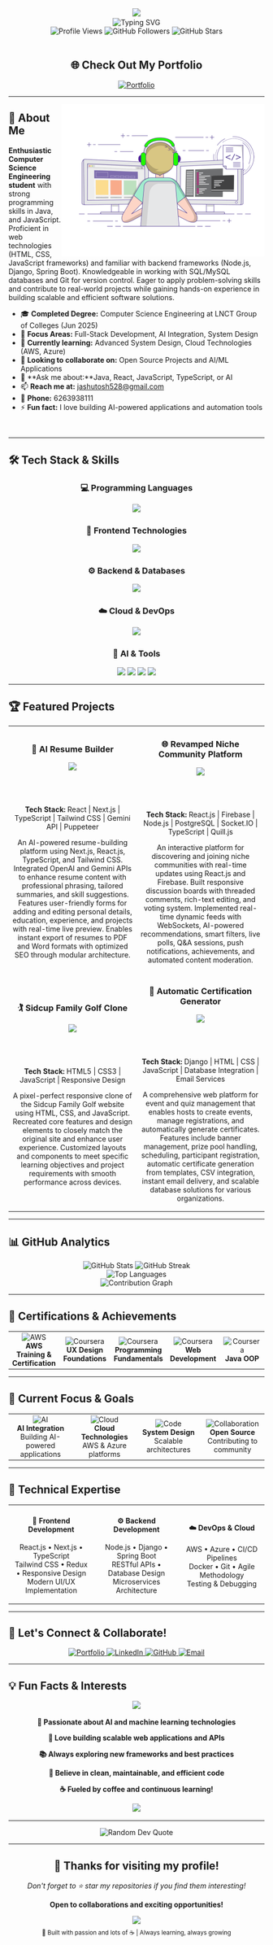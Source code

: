 <div align="center">
  <img src="https://capsule-render.vercel.app/api?type=waving&color=gradient&customColorList=6,11,20&height=180&section=header&text=Ashutosh%20Kumar%20Jaiswal&fontSize=42&fontColor=fff&animation=twinkling&fontAlignY=32" />
</div>

<div align="center">
  <img src="https://readme-typing-svg.herokuapp.com?font=Fira+Code&pause=1000&color=2E9EF7&center=true&vCenter=true&width=600&lines=👨‍💻+Full-Stack+Developer+%7C+AI+Enthusiast;🚀+Python+%7C+Django+%7C+React.js+%7C+Java;🌟+Building+Scalable+Web+Applications;💡+Always+Learning+New+Technologies;🎯+Open+to+Collaborate+on+Projects" alt="Typing SVG" />
</div>

<div align="center">
  <img src="https://komarev.com/ghpvc/?username=Ashutosh049-lab&label=Profile%20Views&color=0e75b6&style=for-the-badge" alt="Profile Views" />
  <img src="https://img.shields.io/github/followers/Ashutosh049-lab?label=Followers&style=for-the-badge&color=blue" alt="GitHub Followers" />
  <img src="https://img.shields.io/github/stars/Ashutosh049-lab?label=Stars&style=for-the-badge&color=yellow" alt="GitHub Stars" />
</div>

<br/>

<div align="center">
  <h2>🌐 Check Out My Portfolio</h2>
  <a href="https://polite-starship-782463.netlify.app/" target="_blank">
    <img src="https://img.shields.io/badge/🌟_My_Portfolio-FF6B6B?style=for-the-badge&logo=netlify&logoColor=white&labelColor=FF6B6B" alt="Portfolio" height="40"/>
  </a>
</div>

---

<img align="right" alt="Coding" width="400" src="https://raw.githubusercontent.com/devSouvik/devSouvik/master/gif3.gif">

## 🚀 About Me

**Enthusiastic Computer Science Engineering student** with strong programming skills in Java, and JavaScript. Proficient in web technologies (HTML, CSS, JavaScript frameworks) and familiar with backend frameworks (Node.js, Django, Spring Boot). Knowledgeable in working with SQL/MySQL databases and Git for version control. Eager to apply problem-solving skills and contribute to real-world projects while gaining hands-on experience in building scalable and efficient software solutions.

- 🎓 **Completed Degree:** Computer Science Engineering at LNCT Group of Colleges (Jun 2025)
- 💼 **Focus Areas:** Full-Stack Development, AI Integration, System Design
- 🌱 **Currently learning:** Advanced System Design, Cloud Technologies (AWS, Azure)
- 👯 **Looking to collaborate on:** Open Source Projects and AI/ML Applications
- 💬 **Ask me about:**Java, React, JavaScript, TypeScript, or AI
- 📫 **Reach me at:** jashutosh528@gmail.com
- 📱 **Phone:** 6263938111
- ⚡ **Fun fact:** I love building AI-powered applications and automation tools

<br clear="both"/>

---

## 🛠️ Tech Stack & Skills

<div align="center">

### 💻 Programming Languages
<p>
  <img src="https://skillicons.dev/icons?i=python,java,javascript,typescript,html,css" />
</p>

### 🚀 Frontend Technologies
<p>
  <img src="https://skillicons.dev/icons?i=react,nextjs,tailwind,redux,bootstrap" />
</p>

### ⚙️ Backend & Databases
<p>
  <img src="https://skillicons.dev/icons?i=django,spring,nodejs,express,postgresql,mongodb,mysql" />
</p>

### ☁️ Cloud & DevOps
<p>
  <img src="https://skillicons.dev/icons?i=aws,azure,docker,git,github,vscode" />
</p>

### 🤖 AI & Tools
<p>
  <img src="https://img.shields.io/badge/OpenAI-412991?style=for-the-badge&logo=openai&logoColor=white" />
  <img src="https://img.shields.io/badge/Gemini-8E75B2?style=for-the-badge&logo=google&logoColor=white" />
  <img src="https://img.shields.io/badge/ChatGPT-74aa9c?style=for-the-badge&logo=openai&logoColor=white" />
  <img src="https://img.shields.io/badge/Firebase-039BE5?style=for-the-badge&logo=Firebase&logoColor=white" />
</p>

</div>

---

## 🏆 Featured Projects

<div align="center">
  <table>
    <tr>
      <td width="50%">
        <h3 align="center">🤖 AI Resume Builder</h3>
        <div align="center">
          <!-- <a href="https://github.com/Ashutosh049-lab/Ai_Resume_Builder" target="_blank"> -->
            <img src="https://img.shields.io/badge/GitHub-100000?style=for-the-badge&logo=github&logoColor=white" />
          </a>
          <br><br>
          <!-- <img src="https://via.placeholder.com/400x200/FF6B6B/FFFFFF?text=AI+Resume+Builder" width="400" alt="AI Resume Builder"/> -->
          <br><br>
          <p><strong>Tech Stack:</strong> React | Next.js | TypeScript | Tailwind CSS | Gemini API | Puppeteer</p>
          <p>An AI-powered resume-building platform using Next.js, React.js, TypeScript, and Tailwind CSS. Integrated OpenAI and Gemini APIs to enhance resume content with professional phrasing, tailored summaries, and skill suggestions. Features user-friendly forms for adding and editing personal details, education, experience, and projects with real-time live preview. Enables instant export of resumes to PDF and Word formats with optimized SEO through modular architecture.</p>
        </div>
      </td>
      <td width="50%">
        <h3 align="center">🌐 Revamped Niche Community Platform</h3>
        <div align="center">
          <!-- <a href="https://github.com/Ashutosh049-lab/Revamped-Niche-Community-Platform-Project" target="_blank"> -->
            <img src="https://img.shields.io/badge/GitHub-100000?style=for-the-badge&logo=github&logoColor=white" />
          </a>
          <br><br>
          <!-- <img src="https://via.placeholder.com/400x200/4ECDC4/FFFFFF?text=Community+Platform" width="400" alt="Community Platform"/> -->
          <br><br>
          <p><strong>Tech Stack:</strong> React.js | Firebase | Node.js | PostgreSQL | Socket.IO | TypeScript | Quill.js</p>
          <p>An interactive platform for discovering and joining niche communities with real-time updates using React.js and Firebase. Built responsive discussion boards with threaded comments, rich-text editing, and voting system. Implemented real-time dynamic feeds with WebSockets, AI-powered recommendations, smart filters, live polls, Q&A sessions, push notifications, achievements, and automated content moderation.</p>
        </div>
      </td>
    </tr>
    <tr>
      <td width="50%">
        <h3 align="center">🏌️ Sidcup Family Golf Clone</h3>
        <div align="center">
          <!-- <a href="https://github.com/Ashutosh049-lab/SidcupFamilyGolfClone_Project" target="_blank"> -->
            <img src="https://img.shields.io/badge/GitHub-100000?style=for-the-badge&logo=github&logoColor=white" />
          </a>
          <br><br>
          <!-- <img src="https://via.placeholder.com/400x200/45B7D1/FFFFFF?text=Golf+Website+Clone" width="400" alt="Golf Website"/> -->
          <br><br>
          <p><strong>Tech Stack:</strong> HTML5 | CSS3 | JavaScript | Responsive Design</p>
          <p>A pixel-perfect responsive clone of the Sidcup Family Golf website using HTML, CSS, and JavaScript. Recreated core features and design elements to closely match the original site and enhance user experience. Customized layouts and components to meet specific learning objectives and project requirements with smooth performance across devices.</p>
        </div>
      </td>
      <td width="50%">
        <h3 align="center">🎯 Automatic Certification Generator</h3>
        <div align="center">
          <img src="https://img.shields.io/badge/Private-Repository-red?style=for-the-badge&logo=github&logoColor=white" />
          <br><br>
          <!-- <img src="https://via.placeholder.com/400x200/96CEB4/FFFFFF?text=Certification+Generator" width="400" alt="Certification Generator"/> -->
          <br><br>
          <p><strong>Tech Stack:</strong> Django | HTML | CSS | JavaScript | Database Integration | Email Services</p>
          <p>A comprehensive web platform for event and quiz management that enables hosts to create events, manage registrations, and automatically generate certificates. Features include banner management, prize pool handling, scheduling, participant registration, automatic certificate generation from templates, CSV integration, instant email delivery, and scalable database solutions for various organizations.</p>
        </div>
      </td>
    </tr>
  </table>
</div>

---

## 📊 GitHub Analytics

<div align="center">
  <img width="49%" src="https://github-readme-stats.vercel.app/api?username=Ashutosh049-lab&show_icons=true&theme=tokyonight&hide_border=true&count_private=true" alt="GitHub Stats" />
  <img width="49%" src="https://github-readme-streak-stats.herokuapp.com/?user=Ashutosh049-lab&theme=tokyonight&hide_border=true" alt="GitHub Streak" />
</div>

<div align="center">
  <img width="60%" src="https://github-readme-stats.vercel.app/api/top-langs/?username=Ashutosh049-lab&layout=compact&theme=tokyonight&hide_border=true&langs_count=10" alt="Top Languages" />
</div>

<div align="center">
  <img src="https://github-readme-activity-graph.vercel.app/graph?username=Ashutosh049-lab&theme=tokyo-night&hide_border=true&area=true" alt="Contribution Graph" width="100%"/>
</div>

---

## 🏅 Certifications & Achievements

<div align="center">
  <table>
    <tr>
      <td align="center" width="20%">
        <img src="https://img.shields.io/badge/Amazon_AWS-FF9900?style=for-the-badge&logo=amazonaws&logoColor=white" alt="AWS"/>
        <br><strong>AWS Training & Certification</strong>
      </td>
      <td align="center" width="20%">
        <img src="https://img.shields.io/badge/Coursera-0056D2?style=for-the-badge&logo=Coursera&logoColor=white" alt="Coursera"/>
        <br><strong>UX Design Foundations</strong>
      </td>
      <td align="center" width="20%">
        <img src="https://img.shields.io/badge/Coursera-0056D2?style=for-the-badge&logo=Coursera&logoColor=white" alt="Coursera"/>
        <br><strong>Programming Fundamentals</strong>
      </td>
      <td align="center" width="20%">
        <img src="https://img.shields.io/badge/Coursera-0056D2?style=for-the-badge&logo=Coursera&logoColor=white" alt="Coursera"/>
        <br><strong>Web Development</strong>
      </td>
      <td align="center" width="20%">
        <img src="https://img.shields.io/badge/Coursera-0056D2?style=for-the-badge&logo=Coursera&logoColor=white" alt="Coursera"/>
        <br><strong>Java OOP</strong>
      </td>
    </tr>
  </table>
</div>

---

## 🎯 Current Focus & Goals

<div align="center">
  <table>
    <tr>
      <td align="center" width="25%">
        <img src="https://img.icons8.com/color/48/000000/artificial-intelligence.png" alt="AI"/>
        <br><strong>AI Integration</strong>
        <br>Building AI-powered applications
      </td>
      <td align="center" width="25%">
        <img src="https://img.icons8.com/color/48/000000/cloud.png" alt="Cloud"/>
        <br><strong>Cloud Technologies</strong>
        <br>AWS & Azure platforms
      </td>
      <td align="center" width="25%">
        <img src="https://img.icons8.com/color/48/000000/code.png" alt="Code"/>
        <br><strong>System Design</strong>
        <br>Scalable architectures
      </td>
      <td align="center" width="25%">
        <img src="https://img.icons8.com/color/48/000000/collaboration.png" alt="Collaboration"/>
        <br><strong>Open Source</strong>
        <br>Contributing to community
      </td>
    </tr>
  </table>
</div>

---

## 💼 Technical Expertise

<div align="center">
  <table>
    <tr>
      <td align="center" width="33%">
        <h4>🎨 Frontend Development</h4>
        <p>React.js • Next.js • TypeScript<br/>
        Tailwind CSS • Redux • Responsive Design<br/>
        Modern UI/UX Implementation</p>
      </td>
      <td align="center" width="33%">
        <h4>⚙️ Backend Development</h4>
        <p>Node.js • Django • Spring Boot<br/>
        RESTful APIs • Database Design<br/>
        Microservices Architecture</p>
      </td>
      <td align="center" width="33%">
        <h4>☁️ DevOps & Cloud</h4>
        <p>AWS • Azure • CI/CD Pipelines<br/>
        Docker • Git • Agile Methodology<br/>
        Testing & Debugging</p>
      </td>
    </tr>
  </table>
</div>

---

## 🤝 Let's Connect & Collaborate!

<div align="center">
  <a href="https://ashutosh-portfolio-049.netlify.app/" target="_blank">
    <img src="https://img.shields.io/badge/🌟_Portfolio-FF6B6B?style=for-the-badge&logo=netlify&logoColor=white" alt="Portfolio" height="50"/>
  </a>
  <a href="https://linkedin.com/in/ashutosh-kumar-jaiswal-128054256" target="_blank">
    <img src="https://img.shields.io/badge/LinkedIn-0077B5?style=for-the-badge&logo=linkedin&logoColor=white" alt="LinkedIn" height="50"/>
  </a>
  <a href="https://github.com/Ashutosh049-lab" target="_blank">
    <img src="https://img.shields.io/badge/GitHub-100000?style=for-the-badge&logo=github&logoColor=white" alt="GitHub" height="50"/>
  </a>
  <a href="mailto:jashutosh528@gmail.com" target="_blank">
    <img src="https://img.shields.io/badge/Email-D14836?style=for-the-badge&logo=gmail&logoColor=white" alt="Email" height="50"/>
  </a>
</div>

---

## 💡 Fun Facts & Interests

<div align="center">
  <img src="https://media.giphy.com/media/LnQjpWaON8nhr21vNW/giphy.gif" width="60">
  
  **🤖 Passionate about AI and machine learning technologies**
  
  **🚀 Love building scalable web applications and APIs**
  
  **📚 Always exploring new frameworks and best practices**
  
  **🌟 Believe in clean, maintainable, and efficient code**
  
  **☕ Fueled by coffee and continuous learning!**
  
  <img src="https://media.giphy.com/media/LnQjpWaON8nhr21vNW/giphy.gif" width="60">
</div>

---

<div align="center">
  <img src="https://quotes-github-readme.vercel.app/api?type=horizontal&theme=tokyonight" alt="Random Dev Quote"/>
</div>

---

<div align="center">
  <h2>🌟 Thanks for visiting my profile!</h2>
  <p><em>Don't forget to ⭐ star my repositories if you find them interesting!</em></p>
  <p><strong>Open to collaborations and exciting opportunities!</strong></p>
  
  <img src="https://capsule-render.vercel.app/api?type=waving&color=gradient&customColorList=6,11,20&height=100&section=footer" />
</div>

<div align="center">
  <sub>💙 Built with passion and lots of ☕ | Always learning, always growing</sub>
</div>
